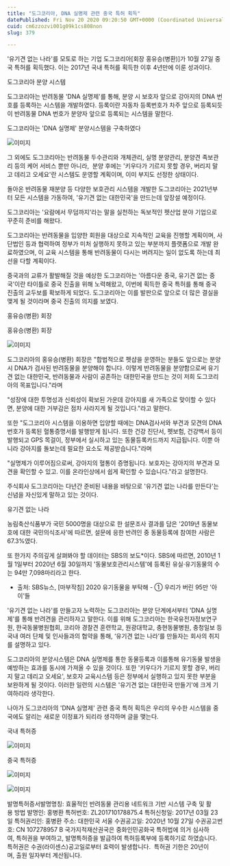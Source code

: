 ```yaml
---
title: "도그코리아, DNA 실명제 관련 중국 특허 획득"
datePublished: Fri Nov 20 2020 09:20:50 GMT+0000 (Coordinated Universal Time)
cuid: cm6zzozvi001g09k1cs808non
slug: 379

---
```



'유기견 없는 나라'를 모토로 하는 기업 도그코리아[회장 홍유승(병환)]가 10월 27일 중국 특허를 획득했다. 이는 2017년 국내 특허를 획득한 이후 4년만에 이룬 성과이다.

도그코리아 분양 시스템

도그코리아는 반려동물 'DNA 실명제'를 통해, 분양 시 보호자 앞으로 강아지의 DNA 번호를 등록하는 시스템을 개발하였다. 등록이란 자동차 등록번호가 차주 앞으로 등록되듯이 반려동물 DNA 번호가 분양자 앞으로 등록되는 시스템을 말한다.

도그코리아는 'DNA 실명제' 분양시스템을 구축하였다

![이미지](https://cdn.hashnode.com/res/hashnode/image/upload/v1739248562287/36898e66-2de5-4582-90f1-a5d46163463e.jpeg)

그 외에도 도그코리아는 반려동물 두수관리와 개체관리, 실명 분양관리, 분양견 족보관리 등의 케어 서비스 뿐만 아니라,  분양 후에는 '키우다가 기르지 못할 경우, 버리지 말고 데리고 오세요'란 시스템도 운영할 계획이며, 이미 부지도 선정한 상태이다.

돌아온 반려동물 재분양 등 다양한 보호관리 시스템을 개발한 도그코리아는 2021년부터 모든 시스템을 가동하여, '유기견 없는 대한민국'을 만드는데 앞장설 예정이다.

도그코리아는 '요람에서 무덤까지'라는 말을 실천하는 독보적인 펫산업 분야 기업으로 꾸준히 준비를 해왔다.

도그코리아는 반려동물을 입양한 회원을 대상으로 지속적인 교육을 진행할 계획이며, 사단법인 등과 협력하여 정부가 미처 실행하지 못하고 있는 부분까지 플랫폼으로 개발 완료하였으며, 이 교육 시스템을 통해 반려동물이 다시는 버려지는 일이 없도록 하는데 최선을 다할 계획이다.

중국과의 교류가 활발해질 것을 예상한 도그코리아는 '아름다운 중국, 유기견 없는 중국'이란 타이틀로 중국 진출을 위해 노력해왔고, 이번에 획득한 중국 특허를 통해 중국 진출의 교두보를 확보하게 되었다. 도그코리아는 이를 발판으로 앞으로 더 많은 결실을 맺게 될 것이라며 중국 진출의 의지를 보였다.

홍유승(병환) 회장

홍유승(병환) 회장

![이미지](https://cdn.hashnode.com/res/hashnode/image/upload/v1739248564063/e06d7247-f6f6-4cdc-9b80-22ce495ecbd3.jpeg)

도그코리아의 홍유승(병환) 회장은 "합법적으로 펫샵을 운영하는 분들도 앞으로는 분양 시 DNA가 검사된 반려동물을 분양해야 합니다. 이렇게 반려동물을 분양함으로써 유기견 없는 대한민국, 반려동물과 사람이 공존하는 대한민국을 만드는 것이 저희 도그코리아의 목표입니다."라며

"성장에 대한 투명성과 신뢰성이 확보된 가운데 강아지를 새 가족으로 맞이할 수 있다면, 분양에 대한 거부감은 점차 사라지게 될 것입니다."라고 말한다.

또한 "도그코리아 시스템을 이용하면 입양할 때에는 DNA검사서와 부견과 모견의 DNA번호가 등록된 혈통증명서를 발행받게 됩니다. 또한 건강 진단서, 펫보험, 건강백서 등이 발행되고 GPS 목걸이, 정부에서 실시하고 있는 동물등록카드까지 지급됩니다. 이뿐 아니라 강아지를 돌보는데 필요한 요소도 제공받습니다."라며

"실명제가 이루어짐으로써, 강아지의 혈통이 증명됩니다. 보호자는 강아지의 부견과 모견을 확인할 수 있고. 이를 온라인상에서 쉽게 확인할 수 있습니다."라고 설명한다.

주식회사 도그코리아는 다년간 준비된 내용을 바탕으로 '유기견 없는 나라를 만든다'는 신념을 자신있게 말하고 있는 것이다.

유기견 없는 나라

농림축산식품부가 국민 5000명을 대상으로 한 설문조사 결과를 담은 '2019년 동물보호에 대한 국민의식조사'에 따르면, 설문에 응한 반려인 중 동물등록에 참여한 사람은 67.3%였다.

또 한가지 주의깊게 살펴봐야 할 데이터는 SBS의 보도*이다. SBS에 따르면, 2010년 1월 1일부터 2020년 6월 30일까지 '동물보호관리시스템'에 등록된 유실·유기동물의 수는 94만 7,098마리라고 한다.

* 출처: SBS뉴스, [마부작침] 2020 유기동물을 부탁해 - ① 우리가 버린 95만 '아이'들

'유기견 없는 나라'를 만들고자 노력하는 도그코리아는 분양 단계에서부터 'DNA 실명제'를 통해 반려견을 관리하자고 말한다. 이를 위해 도그코리아는 한국유전자정보연구원, 한국동물병원협회, 코리아 경찰견 훈련학교, 원광대학교, 충현동물병원, 충청일보 등 국내 여러 단체 및 인사들과의 협약을 통해, ‘유기견 없는 나라’를 만들자는 회사의 취지를 설명하고 있다.

도그코리아의 분양시스템은 DNA 실명제를 통한 동물등록과 이를통해 유기동물 발생을 예방하는 효과를 동시에 가져올 수 있을 것이다. 또한 '키우다가 기르지 못할 경우, 버리지 말고 데리고 오세요', 보호자 교육시스템 등은 정부에서 실행하고 있지 못한 부분을 보완하게 될 것이다. 이러한 일련의 시스템은 '유기견 없는 대한민국 만들기'에 크게 기여하리라 생각한다.

나아가 도그코리아의 'DNA 실명제' 관련 중국 특허 획득은 우리의 우수한 시스템을 중국에도 알리는 새로운 이정표가 되리라 생각하며 글을 맺는다.

국내 특허증

![이미지](https://cdn.hashnode.com/res/hashnode/image/upload/v1739248566231/b8cdf0f3-0085-4282-b439-c08c0e09bb6c.jpeg)

중국 특허증

![이미지](https://cdn.hashnode.com/res/hashnode/image/upload/v1739248568787/a7323732-cba3-4238-bfc6-e8e0c3c8b4d5.jpeg)

![이미지](https://cdn.hashnode.com/res/hashnode/image/upload/v1739248571167/42ccb461-cbfc-4d90-802b-ff98fcda280d.jpeg)

발명특허증서발명명칭: 효율적인 반려동물 관리용 네트워크 기반 시스템 구축 및 활용 방법 발명인: 홍병환 특허번호: ZL201710178875.4 특허신청일: 2017년 03월 23일 특허권리인: 홍병환 주소: 대한민국 서울 수권공고일: 2020년 10월 27일 수권공고번호: CN 107278957 B 국가지적재산권국은 중화인민공화국 특허법에 의거 심사하여, 특허권을 부여하고, 발명특허증을 발급하여 특허등록부에 등록하기로 하였습니다.  특허권은 수권(라이센스)공고일로부터 효력이 발생합니다.  특허권 기한은 20년이며, 출원 일자부터 계산됩니다.